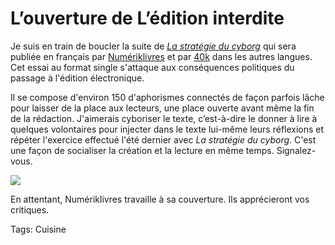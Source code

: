 # L&#8217;ouverture de L&#8217;édition interdite

Je suis en train de boucler la suite de [*La stratégie du cyborg*](http://blog.tcrouzet.com/la-strategie-du-cyborg/) qui sera publiée en français par [Numériklivres](http://www.40kbooks.com/) et par [40k](http://www.40kbooks.com/) dans les autres langues. Cet essai au format single s'attaque aux conséquences politiques du passage à l'édition électronique.<span id="more-21253"></span>

Il se compose d'environ 150 d'aphorismes connectés de façon parfois lâche pour laisser de la place aux lecteurs, une place ouverte avant même la fin de la rédaction. J'aimerais cyboriser le texte, c’est-à-dire le donner à lire à quelques volontaires pour injecter dans le texte lui-même leurs réflexions et répéter l'exercice effectué l'été dernier avec *La stratégie du cyborg*. C'est une façon de socialiser la création et la lecture en même temps. Signalez-vous.

![](http://blog.tcrouzet.comhttps://tcrouzet.com/images_tc/2011/02/EssaiCoverEdinterdite.jpg)

En attentant, Numériklivres travaille à sa couverture. Ils apprécieront vos critiques.

Tags: Cuisine